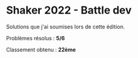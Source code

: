 # Shaker 2022 - Battle dev

Solutions que j'ai soumises lors de cette édition.

Problèmes résolus : **5/6**

Classement obtenu : **22ème**
